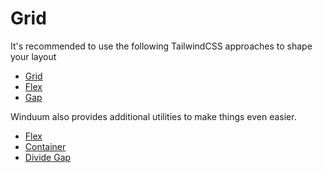 # Grid

It's recommended to use the following TailwindCSS approaches to shape your layout

* [Grid](https://tailwindcss.com/docs/grid-template-columns)
* [Flex](https://tailwindcss.com/docs/flex)
* [Gap](https://tailwindcss.com/docs/gap)

Winduum also provides additional utilities to make things even easier.

* [Flex](/docs/utilities/flex)
* [Container](/docs/utilities/container)
* [Divide Gap](/docs/utilities/divide-gap)
